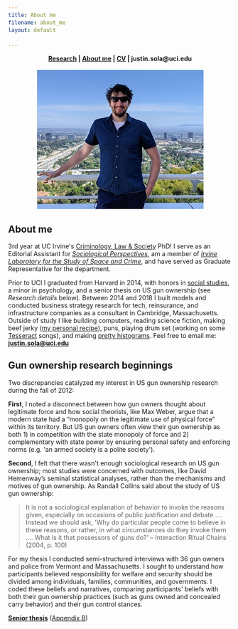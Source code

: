 ```yaml
---
title: About me
filename: about_me
layout: default

--- 
```

<head>
  <link rel="shortcut icon" href="favicon.ico?v=BGAqyRPREE">
  <link rel="apple-touch-icon" sizes="180x180" href="icons/apple-touch-icon.png?v=BGAqyRPREE">
  <link rel="icon" type="image/png" sizes="32x32" href="icons/favicon-32x32.png?v=BGAqyRPREE">
  <link rel="icon" type="image/png" sizes="16x16" href="icons/favicon-16x16.png?v=BGAqyRPREE">
  <link rel="manifest" href="icons/site.webmanifest?v=BGAqyRPREE">
  <link rel="mask-icon" href="icons/safari-pinned-tab.svg?v=BGAqyRPREE" color="#5bbad5">
  <meta name="msapplication-TileColor" content="#da532c">
  <meta name="theme-color" content="#ffffff">
</head>
<p align="center">
  <b>
    <a href="./">Research</a> | 
    <a href="./about_me">About me</a> |  
    <a href="./files/CV%20February%202021.pdf">CV</a> | 
    justin.sola@uci.edu
  </b>
  <br>
  <br>
<img src="https://raw.githubusercontent.com/justinsola/justinsola.github.com/master/files/headshot_square_smallest_compressed.jpg">
</p>

## About me
3rd year at UC Irvine's [Criminology, Law & Society](https://cls.soceco.uci.edu/pages/phd-program) PhD! I serve as an Editorial Assistant for <i>[Sociological Perspectives](https://journals.sagepub.com/home/spx)</i>, am a member of <i>[Irvine Laboratory for the Study of Space and Crime](http://ilssc.soceco.uci.edu/)</i>, and have served as Graduate Representative for the department.

Prior to UCI I graduated from Harvard in 2014, with honors in [social studies](https://socialstudies.fas.harvard.edu/), a minor in psychology, and a senior thesis on US gun ownership (see _Research details_ below). Between 2014 and 2018 I built models and conducted business strategy research for tech, reinsurance, and infrastructure companies as a consultant in Cambridge, Massachusetts. Outside of study I like building computers, reading science fiction, making beef jerky ([my personal recipe](https://docs.google.com/spreadsheets/d/14g3BNcLFfN2xKgDRqwK4-0S1jt4SJRSaw_OR_8raQ0g/edit?usp=sharing)), puns, playing drum set (working on some [Tesseract](https://www.tesseractband.co.uk/) songs), and making [pretty histograms](https://github.com/justinsola/justinsola.github.com/tree/master/code). Feel free to email me:  <b> justin.sola@uci.edu </b>

## Gun ownership research beginnings

Two discrepancies catalyzed my interest in US gun ownership research during the fall of 2012:

**First**, I noted a disconnect between how gun owners thought about legitimate force and how social theorists, like Max Weber, argue that a modern state had a “monopoly on the legitimate use of physical force” within its territory. But US gun owners often view their gun ownership as both 1) in competition with the state monopoly of force and 2) complementary with state power by ensuring personal safety and enforcing norms (e.g. 'an armed society is a polite society').

**Second**, I felt that there wasn't enough sociological research on US gun ownership; most studies were concerned with outcomes, like David Hemenway’s seminal statistical analyses, rather than the mechanisms and motives of gun ownership. As Randall Collins said about the study of US gun ownership:
>It is not a sociological explanation of behavior to invoke the reasons given, especially on occasions of public justification and debate .... Instead we should ask, 'Why do particular people come to believe in these reasons, or rather, in what circumstances do they invoke them .... What is it that possessors of guns do?' – Interaction Ritual Chains (2004, p. 100)

For my thesis I conducted semi-structured interviews with 36 gun owners and police from Vermont and Massachusetts. I sought to understand how participants believed responsibility for welfare and security should be divided among individuals, families, communities, and governments. I coded these beliefs and narratives, comparing participants' beliefs with both their gun ownership practices (such as guns owned and concealed carry behavior) and their gun control stances.

**[Senior thesis](https://github.com/justinsola/justinsola.github.com/raw/master/files/Guns_in_the_Ideal_Society.pdf)**  ([Appendix B](https://github.com/justinsola/justinsola.github.com/raw/master/files/Appendix-B_%E2%80%93_Guns_in_the_Ideal_Society.pdf))
